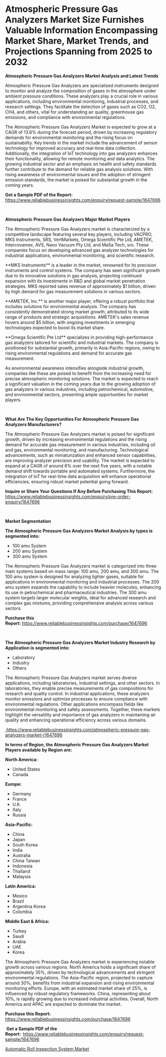 <p><h1>Atmospheric Pressure Gas Analyzers Market Size Furnishes Valuable Information Encompassing Market Share, Market Trends, and Projections Spanning from 2025 to 2032</h1></p><p><strong>Atmospheric Pressure Gas Analyzers Market Analysis and Latest Trends</strong></p>
<p><p>Atmospheric Pressure Gas Analyzers are specialized instruments designed to monitor and analyze the composition of gases in the atmosphere under ambient pressure conditions. These analyzers play a crucial role in various applications, including environmental monitoring, industrial processes, and research settings. They facilitate the detection of gases such as CO2, O2, CH4, and others, vital for understanding air quality, greenhouse gas emissions, and compliance with environmental regulations.</p><p>The Atmospheric Pressure Gas Analyzers Market is expected to grow at a CAGR of 13.6% during the forecast period, driven by increasing regulatory demands for environmental monitoring and the rising focus on sustainability. Key trends in the market include the advancement of sensor technology for improved accuracy and real-time data collection. Additionally, the integration of IoT technology into gas analyzers enhances their functionality, allowing for remote monitoring and data analytics. The growing industrial sector and an emphasis on health and safety standards further contribute to the demand for reliable gas analysis solutions. With rising awareness of environmental issues and the adoption of stringent emission standards, the market is poised for substantial growth in the coming years.</p></p>
<p><strong>Get a Sample PDF of the Report:&nbsp;</strong> <a href="https://www.reliablebusinessinsights.com/enquiry/request-sample/1647696?utm_campaign=2313&utm_medium=2&utm_source=Github&utm_content=ia&utm_term=29032025&utm_id=atmospheric-pressure-gas-analyzers">https://www.reliablebusinessinsights.com/enquiry/request-sample/1647696</a></p>
<p>&nbsp;</p>
<p><strong>Atmospheric Pressure Gas Analyzers Major Market Players</strong></p>
<p><p>The Atmospheric Pressure Gas Analyzers market is characterized by a competitive landscape featuring several key players, including VACPRO, MKS Instruments, SRS, VertMarkets, Omega Scientific Pte Ltd, AMETEK, Intercovamex, AVS, Nano Vacuum Pty Ltd, and MaSa Tech, sro. These companies focus on developing advanced gas analyzer technologies for industrial applications, environmental monitoring, and scientific research.</p><p>**MKS Instruments** is a leader in the market, renowned for its precision instruments and control systems. The company has seen significant growth due to its innovative solutions in gas analysis, projecting continued expansion with its investments in R&D and global market penetration strategies. MKS reported sales revenue of approximately $1 billion, driven by high demand for gas measurement solutions in various sectors.</p><p>**AMETEK, Inc.** is another major player, offering a robust portfolio that includes solutions for environmental analysis. The company has consistently demonstrated strong market growth, attributed to its wide range of products and strategic acquisitions. AMETEK's sales revenue hovers around $5 billion, with ongoing investments in emerging technologies expected to boost its market share.</p><p>**Omega Scientific Pte Ltd** specializes in providing high-performance gas analyzers tailored for scientific and industrial markets. The company is positioned for substantial growth, primarily in Asia-Pacific regions, owing to rising environmental regulations and demand for accurate gas measurement.</p><p>As environmental awareness intensifies alongside industrial growth, companies like these are poised to benefit from the increasing need for precise atmospheric monitoring solutions. The market is expected to reach a significant valuation in the coming years due to the growing adoption of gas analyzers in various industries, including petrochemical, automotive, and environmental sectors, presenting ample opportunities for market players.</p></p>
<p>&nbsp;</p>
<p><strong>What Are The Key Opportunities For Atmospheric Pressure Gas Analyzers Manufacturers?</strong></p>
<p><p>The Atmospheric Pressure Gas Analyzers market is poised for significant growth, driven by increasing environmental regulations and the rising demand for accurate gas measurement in various industries, including oil and gas, environmental monitoring, and manufacturing. Technological advancements, such as miniaturization and enhanced sensor capabilities, are improving analyzer precision and usability. The market is expected to expand at a CAGR of around 6% over the next five years, with a notable demand shift towards portable and automated systems. Furthermore, the integration of IoT for real-time data acquisition will enhance operational efficiencies, ensuring robust market potential going forward.</p></p>
<p><strong>Inquire or Share Your Questions If Any Before Purchasing This Report:</strong> <a href="https://www.reliablebusinessinsights.com/enquiry/pre-order-enquiry/1647696?utm_campaign=2313&utm_medium=2&utm_source=Github&utm_content=ia&utm_term=29032025&utm_id=atmospheric-pressure-gas-analyzers">https://www.reliablebusinessinsights.com/enquiry/pre-order-enquiry/1647696</a></p>
<p>&nbsp;</p>
<p><strong>Market Segmentation</strong></p>
<p><strong>The Atmospheric Pressure Gas Analyzers Market Analysis by types is segmented into:</strong></p>
<p><ul><li>100 amu System</li><li>200 amu System</li><li>300 amu System</li></ul></p>
<p><p>The Atmospheric Pressure Gas Analyzers market is categorized into three main systems based on mass range: 100 amu, 200 amu, and 300 amu. The 100 amu system is designed for analyzing lighter gases, suitable for applications in environmental monitoring and industrial processes. The 200 amu system expands the capability to include heavier molecules, enhancing its use in petrochemical and pharmaceutical industries. The 300 amu system targets larger molecular weights, ideal for advanced research and complex gas mixtures, providing comprehensive analysis across various sectors.</p></p>
<p><strong>Purchase this Report:&nbsp;</strong><a href="https://www.reliablebusinessinsights.com/purchase/1647696?utm_campaign=2313&utm_medium=2&utm_source=Github&utm_content=ia&utm_term=29032025&utm_id=atmospheric-pressure-gas-analyzers">https://www.reliablebusinessinsights.com/purchase/1647696</a></p>
<p>&nbsp;</p>
<p><strong>The Atmospheric Pressure Gas Analyzers Market Industry Research by Application is segmented into:</strong></p>
<p><ul><li>Laboratory</li><li>Industry</li><li>Others</li></ul></p>
<p><p>The Atmospheric Pressure Gas Analyzers market serves diverse applications, including laboratories, industrial settings, and other sectors. In laboratories, they enable precise measurements of gas compositions for research and quality control. In industrial applications, these analyzers monitor emissions and optimize processes to ensure compliance with environmental regulations. Other applications encompass fields like environmental monitoring and safety assessments. Together, these markets highlight the versatility and importance of gas analyzers in maintaining air quality and enhancing operational efficiency across various domains.</p></p>
<p><a href="https://www.reliablebusinessinsights.com/atmospheric-pressure-gas-analyzers-market-r1647696?utm_campaign=2313&utm_medium=2&utm_source=Github&utm_content=ia&utm_term=29032025&utm_id=atmospheric-pressure-gas-analyzers">&nbsp;https://www.reliablebusinessinsights.com/atmospheric-pressure-gas-analyzers-market-r1647696</a></p>
<p><strong>In terms of Region, the Atmospheric Pressure Gas Analyzers Market Players available by Region are:</strong></p>
<p>
    <p> <strong> North America: </strong>
        <ul>
            <li>United States</li>
            <li>Canada</li>
        </ul>
        </p> 
    <p> <strong> Europe: </strong>
        <ul>
            <li>Germany</li>
            <li>France</li>
            <li>U.K.</li>
            <li>Italy</li>
            <li>Russia</li>
        </ul>
        </p> 
    <p> <strong> Asia-Pacific: </strong>
        <ul>
            <li>China</li>
            <li>Japan</li>
            <li>South Korea</li>
            <li>India</li>
            <li>Australia</li>
            <li>China Taiwan</li>
            <li>Indonesia</li>
            <li>Thailand</li>
            <li>Malaysia</li>
        </ul>
        </p> 
    <p> <strong> Latin America: </strong>
        <ul>
            <li>Mexico</li>
            <li>Brazil</li>
            <li>Argentina Korea</li>
            <li>Colombia</li>
        </ul>
        </p> 
    <p> <strong> Middle East & Africa: </strong>
        <ul>
            <li>Turkey</li>
            <li>Saudi</li>
            <li>Arabia</li>
            <li>UAE</li>
            <li>Korea</li>
        </ul>
    </p>
    </p>
<p><p>The Atmospheric Pressure Gas Analyzers market is experiencing notable growth across various regions. North America holds a significant share of approximately 35%, driven by technological advancements and stringent environmental regulations. The Asia-Pacific region, projected to capture around 30%, benefits from industrial expansion and rising environmental monitoring efforts. Europe, with an estimated market share of 25%, is influenced by robust regulatory frameworks. China, representing about 10%, is rapidly growing due to increased industrial activities. Overall, North America and APAC are expected to dominate the market.</p></p>
<p><strong>Purchase this Report: </strong><a href="https://www.reliablebusinessinsights.com/purchase/1647696?utm_campaign=2313&utm_medium=2&utm_source=Github&utm_content=ia&utm_term=29032025&utm_id=atmospheric-pressure-gas-analyzers">https://www.reliablebusinessinsights.com/purchase/1647696</a></p>
<p>&nbsp;<strong>Get a Sample PDF of the Report:&nbsp;&nbsp;</strong><a href="https://www.reliablebusinessinsights.com/enquiry/request-sample/1647696?utm_campaign=2313&utm_medium=2&utm_source=Github&utm_content=ia&utm_term=29032025&utm_id=atmospheric-pressure-gas-analyzers">https://www.reliablebusinessinsights.com/enquiry/request-sample/1647696</a></p>
<p><strong></strong></p>
<p><p><a href="https://github.com/boitafbg/Market-Research-Report-List-1/blob/main/automatic-roll-inspection-system-market.md?utm_campaign=2313&utm_medium=2&utm_source=Github&utm_content=ia&utm_term=29032025&utm_id=atmospheric-pressure-gas-analyzers">Automatic Roll Inspection System Market</a></p></p>